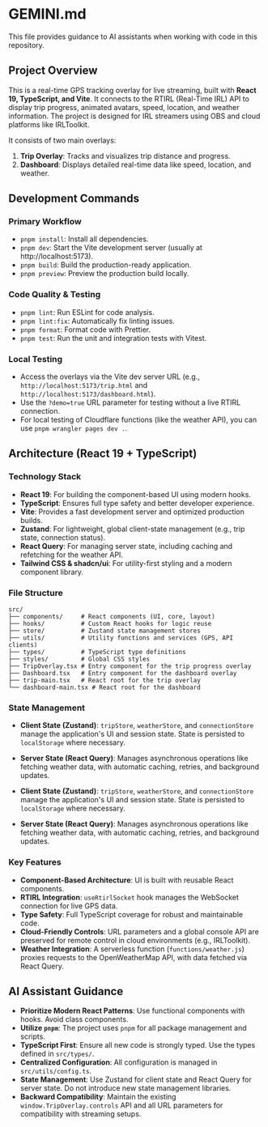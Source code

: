 # GEMINI.md

This file provides guidance to AI assistants when working with code in this repository.

## Project Overview

This is a real-time GPS tracking overlay for live streaming, built with **React 19, TypeScript, and Vite**. It connects to the RTIRL (Real-Time IRL) API to display trip progress, animated avatars, speed, location, and weather information. The project is designed for IRL streamers using OBS and cloud platforms like IRLToolkit.

It consists of two main overlays:

1.  **Trip Overlay**: Tracks and visualizes trip distance and progress.
2.  **Dashboard**: Displays detailed real-time data like speed, location, and weather.

## Development Commands

### Primary Workflow

- `pnpm install`: Install all dependencies.
- `pnpm dev`: Start the Vite development server (usually at http://localhost:5173).
- `pnpm build`: Build the production-ready application.
- `pnpm preview`: Preview the production build locally.

### Code Quality & Testing

- `pnpm lint`: Run ESLint for code analysis.
- `pnpm lint:fix`: Automatically fix linting issues.
- `pnpm format`: Format code with Prettier.
- `pnpm test`: Run the unit and integration tests with Vitest.

### Local Testing

- Access the overlays via the Vite dev server URL (e.g., `http://localhost:5173/trip.html` and `http://localhost:5173/dashboard.html`).
- Use the `?demo=true` URL parameter for testing without a live RTIRL connection.
- For local testing of Cloudflare functions (like the weather API), you can use `pnpm wrangler pages dev .`.

## Architecture (React 19 + TypeScript)

### Technology Stack

- **React 19**: For building the component-based UI using modern hooks.
- **TypeScript**: Ensures full type safety and better developer experience.
- **Vite**: Provides a fast development server and optimized production builds.
- **Zustand**: For lightweight, global client-state management (e.g., trip state, connection status).
- **React Query**: For managing server state, including caching and refetching for the weather API.
- **Tailwind CSS & shadcn/ui**: For utility-first styling and a modern component library.

### File Structure
```
src/
├── components/     # React components (UI, core, layout)
├── hooks/          # Custom React hooks for logic reuse
├── store/          # Zustand state management stores
├── utils/          # Utility functions and services (GPS, API clients)
├── types/          # TypeScript type definitions
├── styles/         # Global CSS styles
├── TripOverlay.tsx # Entry component for the trip progress overlay
├── Dashboard.tsx   # Entry component for the dashboard overlay
├── trip-main.tsx   # React root for the trip overlay
└── dashboard-main.tsx # React root for the dashboard
```

### State Management
- **Client State (Zustand)**: `tripStore`, `weatherStore`, and `connectionStore` manage the application's UI and session state. State is persisted to `localStorage` where necessary.
- **Server State (React Query)**: Manages asynchronous operations like fetching weather data, with automatic caching, retries, and background updates.

- **Client State (Zustand)**: `tripStore`, `weatherStore`, and `connectionStore` manage the application's UI and session state. State is persisted to `localStorage` where necessary.
- **Server State (React Query)**: Manages asynchronous operations like fetching weather data, with automatic caching, retries, and background updates.

### Key Features

- **Component-Based Architecture**: UI is built with reusable React components.
- **RTIRL Integration**: `useRtirlSocket` hook manages the WebSocket connection for live GPS data.
- **Type Safety**: Full TypeScript coverage for robust and maintainable code.
- **Cloud-Friendly Controls**: URL parameters and a global console API are preserved for remote control in cloud environments (e.g., IRLToolkit).
- **Weather Integration**: A serverless function (`functions/weather.js`) proxies requests to the OpenWeatherMap API, with data fetched via React Query.

## AI Assistant Guidance

- **Prioritize Modern React Patterns**: Use functional components with hooks. Avoid class components.
- **Utilize `pnpm`**: The project uses `pnpm` for all package management and scripts.
- **TypeScript First**: Ensure all new code is strongly typed. Use the types defined in `src/types/`.
- **Centralized Configuration**: All configuration is managed in `src/utils/config.ts`.
- **State Management**: Use Zustand for client state and React Query for server state. Do not introduce new state management libraries.
- **Backward Compatibility**: Maintain the existing `window.TripOverlay.controls` API and all URL parameters for compatibility with streaming setups.
